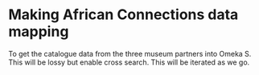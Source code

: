 # Making African Connections data mapping

To get the catalogue data from the three museum partners into Omeka S. This will be lossy but enable cross search. This will be iterated as we go.
